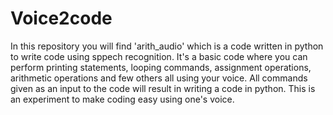 # Voice2code
In this repository you will find 'arith_audio' which is a code written in python to write code using sppech recognition. It's a basic code where you can perform printing statements, looping commands, assignment operations, arithmetic operations and few others all using your voice. All commands given as an input to the code will result in writing a code in python. This is an experiment to make coding easy using one's voice.
